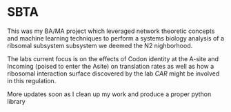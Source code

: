 # SBTA

This was my BA/MA project which leveraged network theoretic concepts and machine learning techniques to perform a systems biology analysis of a ribsomal subsystem subsystem 
we deemed the N2 nighborhood.

The labs current focus is on the effects of Codon identity at the A-site and Incoming (poised to enter the Asite) on translation rates as well as how a ribosomal interaction
surface discovered by the lab *CAR*  might be involved in this regulation.

More updates soon as I clean up my work and produce a proper python library
